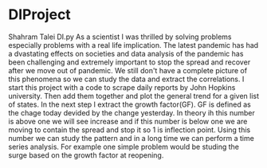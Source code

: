 # DIProject
Shahram Talei
DI.py
As a scientist I was thrilled by solving problems especially problems with a real life implication. The latest pandemic has had a dvastating effects on societies and data analysis of the pandemic has been challenging and extremely important to stop the spread and recover after we move out of pandemic. We still don't have a complete picture of this phenomena so we can study the data and extract the correlations. I start this project with a code to scrape daily reports by John Hopkins university. Then add them together and plot the general trend for a given list of states.
In the next step I extract the growth factor(GF). GF is defined as the chage today devided by the change yesterday. In theory ih this number is above one we will see increase and if this number is below one we are moving to contain the spread and stop it so 1 is inflection point. 
Using this number we can study the pattern and in a long time we can perform a time series analysis. For example one simple problem would be studing the surge based on the growth factor at reopening.
